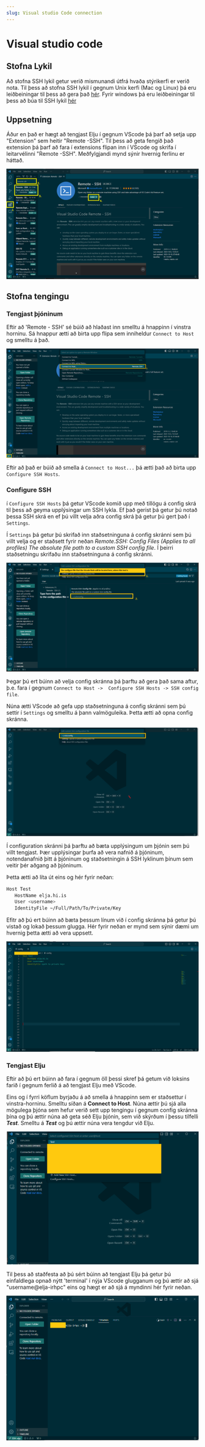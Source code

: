 ```yaml
---
slug: Visual studio Code connection
---
```

# Visual studio code

## Stofna Lykil

Að stofna SSH lykil getur verið mismunandi útfrá hvaða stýrikerfi er verið nota.  Til þess að stofna SSH lykil í gegnum Unix kerfi (Mac og Linux) þá eru leiðbeiningar til þess að gera það [hér](02_Unix.md). Fyrir windows þá eru leiðbeiningar til þess að búa til SSH lykil  [hér](03_windows.md)

## Uppsetning
Áður en það er hægt að tengjast Elju í gegnum VScode þá þarf að setja upp "Extension" sem heitir "Remote -SSH". Til þess að geta fengið það extension þá þarf að fara í extensions flipan inn í VScode og skrifa í leitarvélinni "Remote -SSH". Meðfylgjandi mynd sýnir hvernig ferlinu er háttað.


![Steps To install Remote SSH](../../../../../docs/assets/RemoteSSH.png)



## Stofna tengingu

### Tengjast þjóninum

Eftir að 'Remote - SSH' sé búið að hlaðast inn smelltu á hnappinn í vinstra horninu. Sá hnappur ætti að birta upp flipa sem inniheldur ```Connect to Host``` og smelltu á það.

![Step to connect to Host](../../../../../docs/assets/VScodeCtoH.png)


Eftir að það er búið að smella á ```Connect to Host...``` þá ætti það að birta upp ```Configure SSH Hosts```.

### Configure SSH

í ```Configure SSH Hosts``` þá getur VScode komið upp með tillögu á config skrá til þess að geyma upplýsingar um SSH lykla. Ef það gerist þá getur þú notað þessa SSH skrá en ef þú villt velja aðra config skrá þá getur þú gert það í ```Settings```. 


Í ```Settings``` þá getur þú skrifað inn staðsetninguna á config skránni sem þú villt velja og er staðsett fyrir neðan 
*Remote.SSH: Config Files (Applies to all profiles) The absolute file path to a custom SSH config file*. Í þeirri staðsetningu skrifaðu inn staðsetninguna á config skránni.

![Step to connect to Host](../../../../../docs/assets/SelectConfigFile.png)

Þegar þú ert búinn að velja config skránna þá þarftu að gera það sama aftur, þ.e. fara í gegnum ```Connect to Host ->  Configure SSH Hosts -> SSH config file```. 

Núna ætti VScode að gefa upp staðsetninguna á config skránni sem þú settir í ```Settings``` og smelltu á þann valmöguleika. Þetta ætti að opna config skránna. 

![select Specific config file](../../../../../docs/assets/SelectSpecificConfigFile.png)

Í configuration skránni þá þarftu að bæta upplýsingum um þjónin sem þú villt tengjast. Þær upplýsingar þurfa að vera nafnið á þjóninum, notendanafnið þitt á þjóninum og staðsetningin á SSH lyklinum þínum sem veitir þér aðgang að þjóninum. 

Þetta ætti að líta út eins og hér fyrir neðan:
 ```bash
 Host Test
	HostName elja.hi.is
	User <username>
	IdentityFile ~/Full/Path/To/Private/Key
 ```

 Efitr að þú ert búinn að bæta þessum línum við í config skránna þá getur þú vistað og lokað þessum glugga. Hér fyrir neðan er mynd sem sýnir dæmi um hvernig þetta ætti að vera uppsett.

![Example of adding host to the config file](../../../../../docs/assets/ConfigFileExample.png)

### Tengjast Elju

Eftir að þú ert búinn að fara í gegnum öll þessi skref þá getum við loksins farið í gegnum ferlið á að tengjast Elju með VScode.

Eins og í fyrri köflum byrjaðu á að smella á hnappinn sem er staðsettur í vinstra-horninu. Smelltu síðan á **Connect to Host**. Núna ættir þú sjá alla mögulega þjóna sem hefur verið sett upp tengingu í gegnum config skránna þína og þú ættir núna að geta séð Elju þjónin, sem við skýrðum í þessu tilfelli ***Test***. Smelltu á ***Test*** og þú ættir núna vera tengdur við Elju.

![Example of connecting to host](../../../../../docs/assets/VScodeConnectToElja.png)


Til þess að staðfesta að þú sért búinn að tengjast Elju þá getur þú einfaldlega opnað nýtt 'terminal' í nýja VScode glugganum og þú ættir að sjá "username@elja-irhpc" eins og hægt er að sjá á myndinni hér fyrir neðan.

![EljaLogin via VScode](../../../../../docs/assets/VScodeEljaLogin.png)